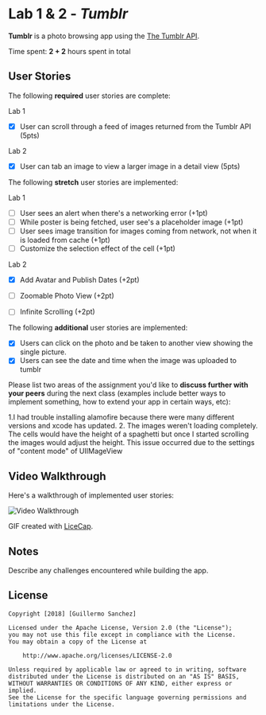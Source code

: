 # Lab 1 & 2 - *Tumblr*

**Tumblr** is a photo browsing app using the [The Tumblr API](https://www.tumblr.com/docs/en/api/v2#posts).

Time spent: **2 + 2** hours spent in total

## User Stories

The following **required** user stories are complete:

Lab 1
- [x] User can scroll through a feed of images returned from the Tumblr API (5pts)

Lab 2
- [x] User can tab an image to view a larger image in a detail view (5pts)

The following **stretch** user stories are implemented:

Lab 1
- [ ] User sees an alert when there's a networking error (+1pt)
- [ ] While poster is being fetched, user see's a placeholder image (+1pt)
- [ ] User sees image transition for images coming from network, not when it is loaded from cache (+1pt)
- [ ] Customize the selection effect of the cell (+1pt)

Lab 2
- [x] Add Avatar and Publish Dates (+2pt)
- [ ] Zoomable Photo View (+2pt)
- [ ] Infinite Scrolling (+2pt)


The following **additional** user stories are implemented:

- [x] Users can click on the photo and be taken to another view showing the single picture.
- [x] Users can see the date and time when the image was uploaded to tumblr

Please list two areas of the assignment you'd like to **discuss further with your peers** during the next class (examples include better ways to implement something, how to extend your app in certain ways, etc):

1.I had trouble installing alamofire because there were many different versions and xcode has updated. 
2. The images weren't loading completely. The cells would have the height of a spaghetti but once I started scrolling the images would adjust the height. This issue occurred due to the settings of "content mode" of UIIMageView

## Video Walkthrough

Here's a walkthrough of implemented user stories:

<img src='https://github.com/membriux/iOSCodePath/blob/tumblr/Tumblr/walkthrough.gif' width='' alt='Video Walkthrough' />

GIF created with [LiceCap](http://www.cockos.com/licecap/).

## Notes

Describe any challenges encountered while building the app.

## License

    Copyright [2018] [Guillermo Sanchez]

    Licensed under the Apache License, Version 2.0 (the "License");
    you may not use this file except in compliance with the License.
    You may obtain a copy of the License at

        http://www.apache.org/licenses/LICENSE-2.0

    Unless required by applicable law or agreed to in writing, software
    distributed under the License is distributed on an "AS IS" BASIS,
    WITHOUT WARRANTIES OR CONDITIONS OF ANY KIND, either express or implied.
    See the License for the specific language governing permissions and
    limitations under the License.
